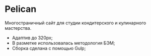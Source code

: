 # Pelican
Многостраничный сайт для студии кондитерского и кулинарного мастерства.
- Адаптив до 320рх;
- В разметке использовалась методология БЭМ;
- Сборка сделана с помощью Gulp;
